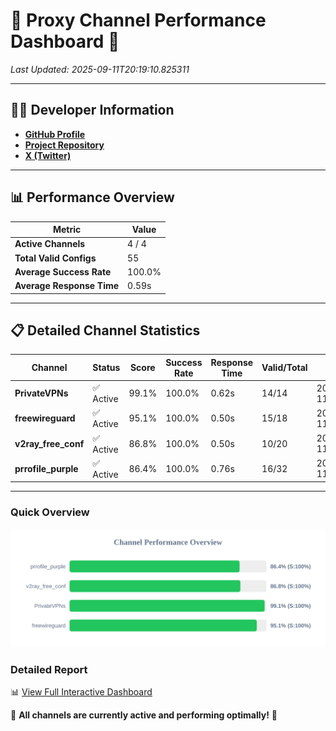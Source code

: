 # 🌟 Proxy Channel Performance Dashboard 🌟

_Last Updated: 2025-09-11T20:19:10.825311_

---

## 👩‍💻 Developer Information

- **[GitHub Profile](https://github.com/4n0nymou3)**  
- **[Project Repository](https://github.com/4n0nymou3/multi-proxy-config-fetcher)**  
- **[X (Twitter)](https://x.com/4n0nymou3)**  

---

## 📊 Performance Overview

| Metric                | Value       |
|-----------------------|-------------|
| **Active Channels**   | 4 / 4       |
| **Total Valid Configs** | 55          |
| **Average Success Rate** | 100.0%      |
| **Average Response Time** | 0.59s       |

---

## 📋 Detailed Channel Statistics

| Channel          | Status     | Score  | Success Rate | Response Time | Valid/Total | Last Success               |
|------------------|------------|--------|--------------|---------------|-------------|----------------------------|
| **PrivateVPNs**  | ✅ Active  | 99.1%  | 100.0% | 0.62s         | 14/14       | 2025-09-11T20:19:10.294117 |
| **freewireguard**  | ✅ Active  | 95.1%  | 100.0% | 0.50s         | 15/18       | 2025-09-11T20:19:10.823870 |
| **v2ray_free_conf**  | ✅ Active  | 86.8%  | 100.0% | 0.50s         | 10/20       | 2025-09-11T20:19:09.628344 |
| **prrofile_purple**  | ✅ Active  | 86.4%  | 100.0% | 0.76s         | 16/32       | 2025-09-11T20:19:09.078034 |

---

### Quick Overview
<div align="center">
  <a href="https://raw.githubusercontent.com/nullluser/NullRepo/refs/heads/main/assets/channel_stats_chart.svg">
    <img src="https://raw.githubusercontent.com/nullluser/NullRepo/refs/heads/main/assets/channel_stats_chart.svg" alt="Source Performance Statistics" width="800">
  </a>
</div>

### Detailed Report
📊 [View Full Interactive Dashboard](https://htmlpreview.github.io/?https://github.com/nullluser/NullRepo/blob/main/assets/performance_report.html)

🎉 **All channels are currently active and performing optimally!** 🎉
